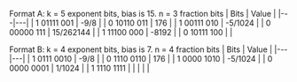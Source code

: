 Format A: k = 5 exponent bits, bias is 15. n = 3 fraction bits
| Bits | Value |
|---|---|
| 1 01111 001 | -9/8 |
| 0 10110 011 | 176 |
| 1 00111 010 | -5/1024 |
| 0 00000 111 | 15/262144 |
| 1 11100 000 | -8192 |
| 0 10111 100 |  |

Format B: k = 4 exponent bits, bias is 7. n = 4 fraction bits
| Bits | Value |
|---|---|
| 1 0111 0010 | -9/8 |
| 0 1110 0110 | 176 |
| 1 0000 1010 | -5/1024 |
| 0 0000 0001 | 1/1024 |
| 1 1110 1111 |  |
|  |  |
